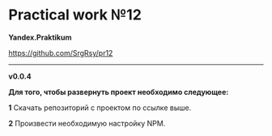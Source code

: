<h1>Practical work №12</h1>



**Yandex.Praktikum**


https://github.com/SrgRsy/pr12

----------------------------------


**v0.0.4**


**Для того, чтобы развернуть проект необходимо следующее:**

**1** Скачать репозиторий с проектом по ссылке выше.

**2** Произвести необходимую настройку NPM.

